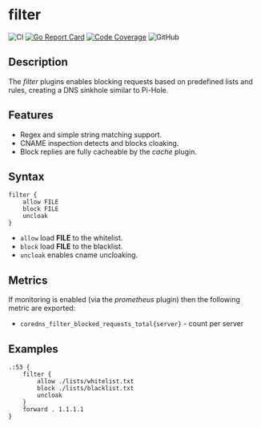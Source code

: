 # filter

![CI](https://github.com/milgradesec/filter/workflows/CI/badge.svg)
[![Go Report Card](https://goreportcard.com/badge/milgradesec/filter)](https://goreportcard.com/badge/github.com/milgradesec/filter)
[![Code Coverage](https://img.shields.io/codecov/c/github/milgradesec/filter/master.svg)](https://codecov.io/github/milgradesec/filter?branch=master)
![GitHub](https://img.shields.io/github/license/milgradesec/filter)

## Description

The _filter_ plugins enables blocking requests based on predefined lists and rules, creating a DNS sinkhole similar to Pi-Hole.

## Features

- Regex and simple string matching support.
- CNAME inspection detects and blocks cloaking.
- Block replies are fully cacheable by the _cache_ plugin.

## Syntax

```corefile
filter {
    allow FILE
    block FILE
    uncloak
}
```

- `allow` load **FILE** to the whitelist.
- `block` load **FILE** to the blacklist.
- `uncloak` enables cname uncloaking.

## Metrics

If monitoring is enabled (via the _prometheus_ plugin) then the following metric are exported:

- `coredns_filter_blocked_requests_total{server}` - count per server

## Examples

```corefile
.:53 {
    filter {
        allow ./lists/whitelist.txt
        block ./lists/blacklist.txt
        uncloak
    }
    forward . 1.1.1.1
}
```
